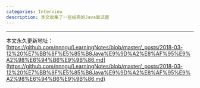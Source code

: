 ```yaml
---
categories: Interview
description: 本文收集了一些经典的Java面试题
---
```



















---

本文永久更新地址：[https://github.com/nnngu/LearningNotes/blob/master/_posts/2018-03-12%20%E7%BB%8F%E5%85%B8Java%E9%9D%A2%E8%AF%95%E9%A2%98%E6%94%B6%E9%9B%86.md](https://github.com/nnngu/LearningNotes/blob/master/_posts/2018-03-12%20%E7%BB%8F%E5%85%B8Java%E9%9D%A2%E8%AF%95%E9%A2%98%E6%94%B6%E9%9B%86.md)